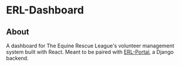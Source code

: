 # ERL-Dashboard
## About
A dashboard for The Equine Rescue League's volunteer management system built with React. Meant to be paired with [ERL-Portal](https://github.com/matthew-talamantes/ERL-portal), a Django backend.

